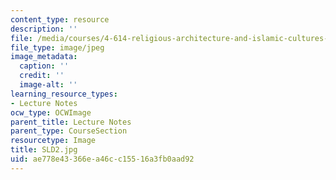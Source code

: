 ```yaml
---
content_type: resource
description: ''
file: /media/courses/4-614-religious-architecture-and-islamic-cultures-fall-2002/ae778e43366ea46cc15516a3fb0aad92_SLD2.jpg
file_type: image/jpeg
image_metadata:
  caption: ''
  credit: ''
  image-alt: ''
learning_resource_types:
- Lecture Notes
ocw_type: OCWImage
parent_title: Lecture Notes
parent_type: CourseSection
resourcetype: Image
title: SLD2.jpg
uid: ae778e43-366e-a46c-c155-16a3fb0aad92
---
```

